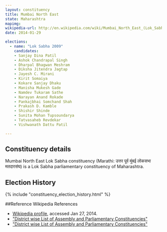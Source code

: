 ```yaml
---
layout: constituency
title: Mumbai North East
state: Maharashtra
mapimg: 
wikipedia-url: http://en.wikipedia.com/wiki/Mumbai_North_East_(Lok_Sabha_Constituency)
date: 2014-01-29

elections: 
  - name: "Lok Sabha 2009"
    candidates: 
    - Sanjay Dina Patil 
    - Ashok Chandrapal Singh 
    - Dharpal Bhagwan Meshram 
    - Diksha Jitendra Jagtap 
    - Jayesh C. Mirani 
    - Kirit Somaiya 
    - Kokare Sanjay Dhaku 
    - Manisha Mukesh Gade 
    - Namdev Tukaram Sathe 
    - Narayan Anand Rokade 
    - Pankajbhai Somchand Shah 
    - Prakash D. Kamble 
    - Shishir Shinde 
    - Sunita Mohan Tupsoundarya 
    - Tatvasaheb Revdekar 
    - Vishwanath Dattu Patil 

---
```

## Constituency details
Mumbai North East Lok Sabha constituency (Marathi: उत्तर पूर्व मुंबई लोकसभा मतदारसंघ) is a Lok Sabha parliamentary constituency of Maharashtra.




## Election History
{% include "constituency_election_history.html" %}

##Reference
Wikipedia References
- [Wikipedia profile]({{page.profile.wikipedia}}), accessed Jan 27, 2014.
- ["District wise List of Assembly and Parliamentary Constituencies"][wiki1]
- ["District wise List of Assembly and Parliamentary Constituencies"][wiki2]

[wiki1]: http://ceo.maharashtra.gov.in/acs.php
[wiki2]: http://eci.nic.in/eci_main/ByeElection/Bye-ele-results%2052-95.xls
